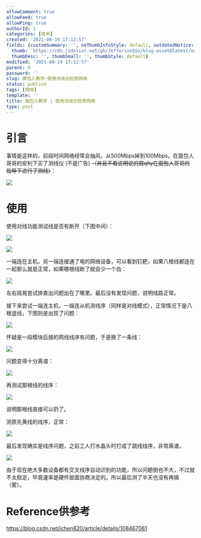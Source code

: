 ```yaml
---
allowComment: true
allowFeed: true
allowPing: true
authorId: 1
categories: [技术]
created: '2021-08-19 17:12:57'
fields: {customSummary: '', noThumbInfoStyle: default, outdatedNotice: 'no', reprint: standard,
  thumb: 'https://cdn.jsdelivr.net/gh/JeffersonQin/blog-asset@latest/usr/picgo/20210820202634.png',
  thumbDesc: '', thumbSmall: '', thumbStyle: default}
modified: '2021-08-19 17:12:57'
parent: 0
password: ''
slug: 面包人教学-使用测线仪检修网络
status: publish
tags: [网络]
template: ''
title: 面包人教学 | 使用测线仪检修网络
type: post
---
```


# 引言

事情是这样的，前段时间网络经常会抽风，从500Mbps掉到100Mbps。在面包人哥哥的安利下买了测线仪 (不是广告) ~~（并且不看说明说的屑qhy在面包人哥哥的指导下进行了测线）~~：

![](https://cdn.jsdelivr.net/gh/JeffersonQin/blog-asset@latest/usr/picgo/20210820194923.png)

# 使用

使用对线功能测试线是否有断开（下图中间）：

![](https://cdn.jsdelivr.net/gh/JeffersonQin/blog-asset@latest/usr/picgo/ad1b2145051996f2faf8178e9c03e04.jpg)


![](https://cdn.jsdelivr.net/gh/JeffersonQin/blog-asset@latest/usr/picgo/20210820122002.png)

一端连在主机，另一端连接通了电的网络设备，可以看到钉耙，如果八根线都连在一起那么就是正常，如果哪根线断了就会少一个齿：

![](https://cdn.jsdelivr.net/gh/JeffersonQin/blog-asset@latest/usr/picgo/7280689125bba6186c9537e53068532.jpg)

左右摇晃尝试排查出问题出在了哪里。最后没有发现问题，说明线路正常。

接下来尝试一端连主机，一端连从机测线序（同样是对线模式），正常情况下是八根竖线，下图则是出现了问题：

![](https://cdn.jsdelivr.net/gh/JeffersonQin/blog-asset@latest/usr/picgo/9d6e0ed7e880301a17d185df496f569.jpg)

怀疑是一段模块后接的网线线序有问题，于是换了一条线：

![](https://cdn.jsdelivr.net/gh/JeffersonQin/blog-asset@latest/usr/picgo/微信图片_20210820131417.jpg)

问题变得十分离谱：

![](https://cdn.jsdelivr.net/gh/JeffersonQin/blog-asset@latest/usr/picgo/54d7e6eaba306da78092d078f8ebe4c.jpg)

再测试那根线的线序：

![](https://cdn.jsdelivr.net/gh/JeffersonQin/blog-asset@latest/usr/picgo/11e8b30661c8ca1ac0dc75101ff8386.jpg)

说明那根线直接可以扔了。

测原先黄线的线序，正常：

![](https://cdn.jsdelivr.net/gh/JeffersonQin/blog-asset@latest/usr/picgo/微信图片_20210820202508.jpg)

最后发现确实是线序问题，之前工人打水晶头时打成了跳线线序，非常离谱。

![](https://cdn.jsdelivr.net/gh/JeffersonQin/blog-asset@latest/usr/picgo/20210820202634.png)

由于现在绝大多数设备都有交叉线序自动识别的功能，所以问题倒也不大，不过就不太稳定，毕竟速率是硬件层面协商决定的。所以最后测了半天也没有再搞（雾）。

# Reference供参考

https://blog.csdn.net/ichen820/article/details/108467061
